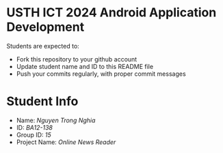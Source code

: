 USTH ICT 2024 Android Application Development
=====================================================

Students are expected to:

* Fork this repository to your github account
* Update student name and ID to this README file
* Push your commits regularly, with proper commit messages

Student Info
=======================

* Name: *Nguyen Trong Nghia*
* ID: *BA12-138*
* Group ID: *15*
* Project Name: *Online News Reader*
